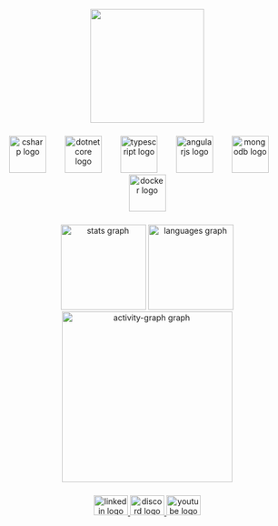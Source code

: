 <br clear="both">

<div align="center">
  <img height="200" src="https://i.pinimg.com/originals/70/94/2a/70942ab8af93587762553f8b2b97dbb1.gif"  />
</div>

###

<div align="center">
  <img src="https://cdn.jsdelivr.net/gh/devicons/devicon/icons/csharp/csharp-original.svg" height="65" alt="csharp logo"  />
  <img width="25" />
  <img src="https://cdn.jsdelivr.net/gh/devicons/devicon/icons/dotnetcore/dotnetcore-original.svg" height="65" alt="dotnetcore logo"  />
  <img width="25" />
  <img src="https://cdn.jsdelivr.net/gh/devicons/devicon/icons/typescript/typescript-original.svg" height="65" alt="typescript logo"  />
  <img width="25" />
  <img src="https://cdn.jsdelivr.net/gh/devicons/devicon/icons/angularjs/angularjs-original.svg" height="65" alt="angularjs logo"  />
  <img width="25" />
  <img src="https://cdn.jsdelivr.net/gh/devicons/devicon/icons/mongodb/mongodb-original.svg" height="65" alt="mongodb logo"  />
  <img width="25" />
  <img src="https://cdn.jsdelivr.net/gh/devicons/devicon/icons/docker/docker-original.svg" height="65" alt="docker logo"  />
</div>

###

<div align="center">
  <img src="https://github-readme-stats.vercel.app/api?username=luunaacyy&hide_title=true&hide_rank=true&show_icons=true&include_all_commits=true&count_private=true&disable_animations=false&theme=midnight-purple&locale=pt-br&hide_border=true&order=1" height="150" alt="stats graph"  />
  <img src="https://github-readme-stats.vercel.app/api/top-langs?username=luunaacyy&locale=en&hide_title=false&layout=compact&card_width=320&langs_count=5&theme=midnight-purple&hide_border=true&order=2" height="150" alt="languages graph"  />
  <img src="https://github-readme-activity-graph.vercel.app/graph?username=luunaacyy&radius=10&theme=high-contrast&area=true&order=5&hide_border=true&hide_title=true&line=8907FB&point=00000" height="300" alt="activity-graph graph"  />
</div>

###

<div align="center">
  <a href="https://www.linkedin.com/in/euandresimoes/" target="_blank">
    <img src="https://raw.githubusercontent.com/maurodesouza/profile-readme-generator/master/src/assets/icons/social/linkedin/default.svg" width="60" height="35" alt="linkedin logo"  />
  </a>
  <a href="https://discordapp.com/users/210203103230820354" target="_blank">
    <img src="https://raw.githubusercontent.com/maurodesouza/profile-readme-generator/master/src/assets/icons/social/discord/default.svg" width="60" height="35" alt="discord logo"  />
  </a>
  <a href="https://www.youtube.com/channel/UC-n7GUD6a2c-UFAjZUAYDZQ" target="_blank">
    <img src="https://raw.githubusercontent.com/maurodesouza/profile-readme-generator/master/src/assets/icons/social/youtube/default.svg" width="60" height="35" alt="youtube logo"  />
  </a>
</div>

###
